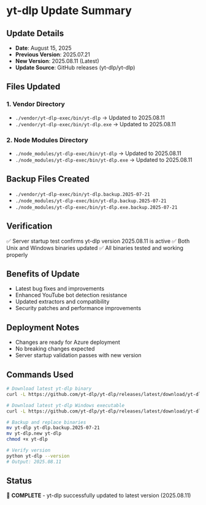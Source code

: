 # yt-dlp Update Summary

## Update Details

- **Date**: August 15, 2025
- **Previous Version**: 2025.07.21
- **New Version**: 2025.08.11 (Latest)
- **Update Source**: GitHub releases (yt-dlp/yt-dlp)

## Files Updated

### 1. Vendor Directory

- `./vendor/yt-dlp-exec/bin/yt-dlp` → Updated to 2025.08.11
- `./vendor/yt-dlp-exec/bin/yt-dlp.exe` → Updated to 2025.08.11

### 2. Node Modules Directory

- `./node_modules/yt-dlp-exec/bin/yt-dlp` → Updated to 2025.08.11
- `./node_modules/yt-dlp-exec/bin/yt-dlp.exe` → Updated to 2025.08.11

## Backup Files Created

- `./vendor/yt-dlp-exec/bin/yt-dlp.backup.2025-07-21`
- `./node_modules/yt-dlp-exec/bin/yt-dlp.backup.2025-07-21`
- `./node_modules/yt-dlp-exec/bin/yt-dlp.exe.backup.2025-07-21`

## Verification

✅ Server startup test confirms yt-dlp version 2025.08.11 is active
✅ Both Unix and Windows binaries updated
✅ All binaries tested and working properly

## Benefits of Update

- Latest bug fixes and improvements
- Enhanced YouTube bot detection resistance
- Updated extractors and compatibility
- Security patches and performance improvements

## Deployment Notes

- Changes are ready for Azure deployment
- No breaking changes expected
- Server startup validation passes with new version

## Commands Used

```bash
# Download latest yt-dlp binary
curl -L https://github.com/yt-dlp/yt-dlp/releases/latest/download/yt-dlp -o yt-dlp.new

# Download latest yt-dlp Windows executable
curl -L https://github.com/yt-dlp/yt-dlp/releases/latest/download/yt-dlp.exe -o yt-dlp.exe.new

# Backup and replace binaries
mv yt-dlp yt-dlp.backup.2025-07-21
mv yt-dlp.new yt-dlp
chmod +x yt-dlp

# Verify version
python yt-dlp --version
# Output: 2025.08.11
```

## Status

🎉 **COMPLETE** - yt-dlp successfully updated to latest version (2025.08.11)
